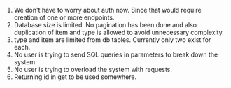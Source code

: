 1. We don't have to worry about auth now. Since that would require creation of one or more endpoints.
2. Database size is limited. No pagination has been done and also duplication of item and type is allowed to avoid unnecessary complexity.
3. type and item are limited from db tables. Currently only two exist for each.
4. No user is trying to send SQL queries in parameters to break down the system.
5. No user is trying to overload the system with requests.
6. Returning id in get to be used somewhere.
